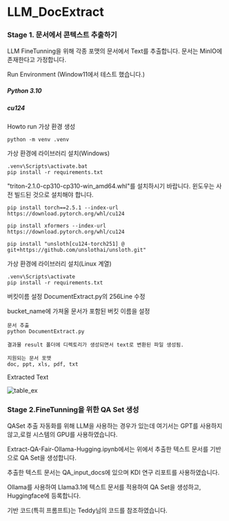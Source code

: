 # LLM_DocExtract

### Stage 1. 문서에서 콘텍스트 추출하기
LLM FineTunning을 위해 각종 포맷의 문서에서 Text를 추출합니다.
문서는 MinIO에 존재한다고 가정합니다.

Run Environment (Window11에서 테스트 했습니다.)

##### Python 3.10
##### cu124
Howto run
가상 환경 생성
```
python -m venv .venv 
```
가상 환경에 라이브러리 설치(Windows)
```
.venv\Scripts\activate.bat
pip install -r requirements.txt
```
"triton-2.1.0-cp310-cp310-win_amd64.whl"를 설치하시기 바랍니다. 윈도우는 사전 빌드된 것으로 설치해야 합니다.
```
pip install torch==2.5.1 --index-url https://download.pytorch.org/whl/cu124

pip install xformers --index-url https://download.pytorch.org/whl/cu124

pip install "unsloth[cu124-torch251] @ git+https://github.com/unslothai/unsloth.git"
```

가상 환경에 라이브러리 설치(Linux 계열)
```
.venv\Scripts\activate
pip install -r requirements.txt
```
버킷이름 설정
DocumentExtract.py의 256Line 수정

bucket_name에 가져올 문서가 포함된 버킷 이름을 설정

```
문서 추출
python DocumentExtract.py
```
```
결과물 result 폴더에 디렉토리가 생성되면서 text로 변환된 파일 생성됨.
```
```
지원되는 문서 포맷
doc, ppt, xls, pdf, txt
```
Extracted Text

![table_ex](https://github.com/user-attachments/assets/0c2466ef-c685-4888-90c9-9050d5b3fbe1)

### Stage 2.FineTunning을 위한 QA Set 생성
QASet 추출 자동화를 위해 LLM을 사용하는 경우가 있는데 여기서는 GPT를 사용하지 않고,로컬 시스템의 GPU를 사용하였습니다.

Extract-QA-Fair-Ollama-Hugging.ipynb에서는 위에서 추출한 텍스트 문서를 기반으로 QA Set을 생성합니다.

추출한 텍스트 문서는 QA_input_docs에 있으며 KDI 연구 리포트를 사용하였습니다.

Ollama를 사용하여 Llama3.1에 텍스트 문서를 적용하여 QA Set을 생성하고, Huggingface에 등록합니다.

기반 코드(특히 프롬프트)는 Teddy님의 코드를 참조하였습니다.